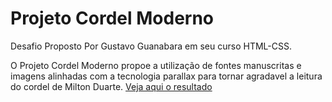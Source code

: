# Projeto Cordel Moderno
 Desafio Proposto Por Gustavo Guanabara em seu curso HTML-CSS.
 
 O Projeto Cordel Moderno propoe a utilização de fontes manuscritas 
 e imagens alinhadas com a tecnologia parallax para tornar agradavel
 a leitura do cordel de Milton Duarte.
<a href="https://cefet-igor.github.io/Projeto-Cordel-Moderno/" target="_blank" rel="external">Veja aqui o resultado</a>

